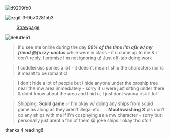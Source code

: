 ![d9209fb0](https://github.com/user-attachments/assets/9f1751c5-da5a-4d09-be0d-d948e0fc3a2e)

![ezgif-3-9b70281bb3](https://github.com/user-attachments/assets/d6680913-c926-46da-a27a-bf3df0f7fd5d)

‎ ‎ ‎ ‎ ‎ ‎ ‎ ‎ ‎ 
[Strawpage](https://grant-curly.straw.page)



![6e941e51](https://github.com/user-attachments/assets/7ccf85ae-f98f-4333-8699-d5efb99cd61a)

>if u see me online during the day *__99% of the time i'm afk w/ my friend @fuzzy-cactus__* while were in class -
if u come up to me & I don't reply, I promise I'm not ignoring u! Just off-tab doing work 

> I cuddle/kiss ponies a lot - it doesn't mean I ship the characters nor is it meant to be romantic! 

> I don't hide a lot of people but I hide anyone under the proship tree near the mw area immediately - sorry if u were just sitting under there & didnt know about the area and I hid u, I just dont wanna risk it lol 


> Shipping: **Squid game** ✅ I'm okay w/ doing any ships from squid game as along as they aren't illegal etc . . . **Mouthwashing** ❌ pls don't do any ships with me if I'm cosplaying as a mw character - sorry but I personally just arent a fan of them 😭 joke ships r okay tho ofc!! 
</p> thanks 4 reading!!










